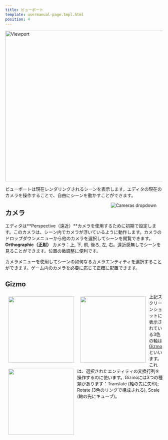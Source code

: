 ```yaml
---
title: ビューポート
template: usermanual-page.tmpl.html
position: 4
---
```


<img alt="Viewport" width="640" height="480" src="/images/user-manual/editor/viewport/viewport.jpg" />

ビューポートは現在レンダリングされるシーンを表示します。エディタの現在のカメラを操作することで、自由にシーンを動かすことができます。

<img alt="Cameras dropdown" src="/images/user-manual/editor/viewport/camera-dropdown.jpg" style="float:right; padding: 20px; padding-top: 0px;"/>

## カメラ

エディタは**Perspective（遠近）**カメラを使用するために初期で設定します。このカメラは、シーン内でカメラが浮いているように動作します。カメラのドロップダウンメニューから他のカメラを選択してシーンを閲覧できます。**Orthographic（正射）** カメラ：上, 下, 前, 後ろ, 左, 右。遠近感無しでシーンを見ることができます。位置の微調整に便利です。

カメラメニューを使用してシーンの如何なるカメラエンティティを選択することができます。ゲーム内のカメラを必要に応じて正確に配置できます。

## Gizmo

<img src="/images/user-manual/editor/viewport/translate.jpg" style="width:210px; float: left; padding: 10px;"></img>
<img src="/images/user-manual/editor/viewport/rotate.jpg" style="width:210px; float: left; padding: 10px;"></img>
<img src="/images/user-manual/editor/viewport/scale.jpg" style="width:210px; float: left; padding: 10px;"></img>

上記スクリーンショットに表示されている3色の軸は[Gizmo][1]といいます。これは、選択されたエンティティの変換行列を操作するのに使います。Gizmoには3つの種類があります：Translate (軸の先に矢印); Rotate (3色のリングで構成される), Scale (軸の先にキューブ)。

[1]: /user-manual/glossary#gizmo

